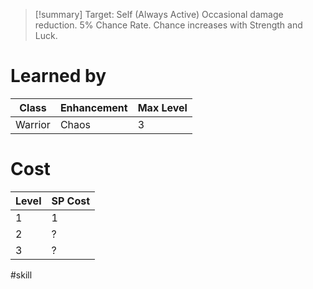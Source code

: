 >[!summary]
>Target: Self (Always Active)
>Occasional damage reduction.
>5% Chance Rate.
>Chance increases with Strength and Luck.
# Learned by
| Class   | Enhancement | Max Level |
| ------- | ----------- | --------- |
| Warrior | Chaos       | 3         |
# Cost
| Level | SP Cost |
| ----- | ------- |
| 1     | 1       |
| 2     | ?       |
| 3     | ?       |

#skill 